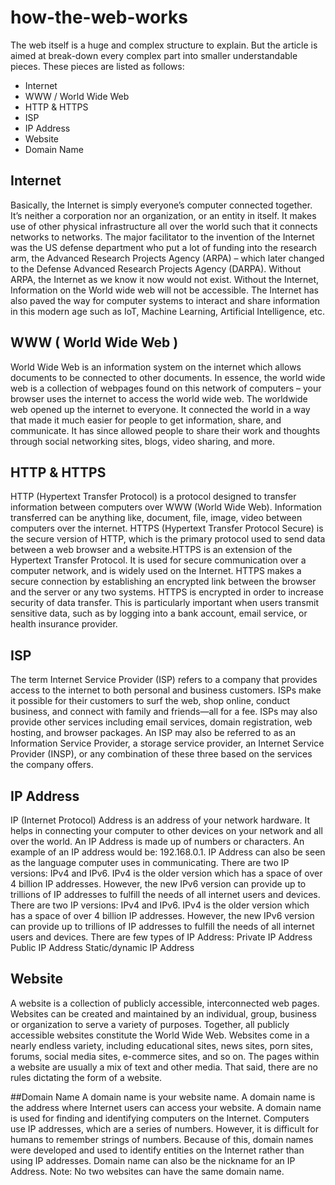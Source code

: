 # how-the-web-works

The web itself is a huge and complex structure to explain. But the article is aimed at break-down every complex part into smaller understandable pieces. These pieces are listed as follows:

* Internet
* WWW / World Wide Web
* HTTP & HTTPS
* ISP
* IP Address
* Website
* Domain Name

## Internet 
Basically, the Internet is simply everyone’s computer connected together. It’s neither a corporation nor an organization, or an entity in itself. It makes use of other physical infrastructure all over the world such that it connects networks to networks. 
The major facilitator to the invention of the Internet was the US defense department who put a lot of funding into the research arm, the Advanced Research Projects Agency (ARPA) – which later changed to the Defense Advanced Research Projects Agency (DARPA). Without ARPA, the Internet as we know it now would not exist.
Without the Internet, Information on the World wide web will not be accessible. The Internet has also paved the way for computer systems to interact and share information in this modern age such as IoT, Machine Learning, Artificial Intelligence, etc.

## WWW ( World Wide Web ) 
World Wide Web is an information system on the internet which allows documents to be connected to other documents. In essence, the world wide web is a collection of webpages found on this network of computers – your browser uses the internet to access the world wide web. The worldwide web opened up the internet to everyone. It connected the world in a way that made it much easier for people to get information, share, and communicate. It has since allowed people to share their work and thoughts through social networking sites, blogs, video sharing, and more.

## HTTP & HTTPS
HTTP (Hypertext Transfer Protocol) is a protocol designed to transfer information between computers over WWW (World Wide Web). Information transferred can be anything like, document, file, image, video between computers over the internet.
HTTPS (Hypertext Transfer Protocol Secure) is the secure version of HTTP, which is the primary protocol used to send data between a web browser and a website.HTTPS is an extension of the Hypertext Transfer Protocol. It is used for secure communication over a computer network, and is widely used on the Internet. HTTPS makes a secure connection by establishing an encrypted link between the browser and the server or any two systems. HTTPS is encrypted in order to increase security of data transfer. This is particularly important when users transmit sensitive data, such as by logging into a bank account, email service, or health insurance provider.

## ISP
The term Internet Service Provider (ISP) refers to a company that provides access to the internet to both personal and business customers. ISPs make it possible for their customers to surf the web, shop online, conduct business, and connect with family and friends—all for a fee. ISPs may also provide other services including email services, domain registration, web hosting, and browser packages. An ISP may also be referred to as an Information Service Provider, a storage service provider, an Internet Service Provider (INSP), or any combination of these three based on the services the company offers.

## IP Address 
IP (Internet Protocol) Address is an address of your network hardware. It helps in connecting your computer to other devices on your network and all over the world. An IP Address is made up of numbers or characters.
An example of an IP address would be: 192.168.0.1. IP Address can also be seen as the language computer uses in communicating.
There are two IP versions: IPv4 and IPv6. IPv4 is the older version which has a space of over 4 billion IP addresses. However, the new IPv6 version can provide up to trillions of IP addresses to fulfill the needs of all internet users and devices.
There are two IP versions: IPv4 and IPv6. IPv4 is the older version which has a space of over 4 billion IP addresses. However, the new IPv6 version can provide up to trillions of IP addresses to fulfill the needs of all internet users and devices.
There are few types of IP Address:
Private IP Address 
Public IP Address
Static/dynamic IP Address

## Website 
A website is a collection of publicly accessible, interconnected web pages. Websites can be created and maintained by an individual, group, business or organization to serve a variety of purposes. Together, all publicly accessible websites constitute the World Wide Web. 
Websites come in a nearly endless variety, including educational sites, news sites, porn sites, forums, social media sites, e-commerce sites, and so on. The pages within a website are usually a mix of text and other media. That said, there are no rules dictating the form of a website.

##Domain Name 
A domain name is your website name. A domain name is the address where Internet users can access your website. A domain name is used for finding and identifying computers on the Internet. Computers use IP addresses, which are a series of numbers. However, it is difficult for humans to remember strings of numbers. Because of this, domain names were developed and used to identify entities on the Internet rather than using IP addresses. Domain name can also be the nickname for an IP Address.
Note: No two websites can have the same domain name. 

